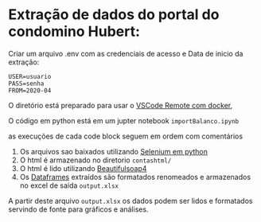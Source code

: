 # Extração de dados do portal do condomino Hubert:

Criar um arquivo .env com as credenciais de acesso e Data de inicio da extração:

```
USER=usuario
PASS=senha
FROM=2020-04
```
O diretório está preparado para usar o [VSCode Remote com docker](https://code.visualstudio.com/docs/remote/containers), 

O código em python está em um jupter notebook `importBalanco.ipynb` 

as execuções de cada code block seguem em ordem com comentários

1. Os arquivos sao baixados utilizando [Selenium em python](https://selenium-python.readthedocs.io/)
2. O html é armazenado no diretorio `contashtml/` 
3. O html é lido utilizando [Beautifulsoap4](https://beautiful-soup-4.readthedocs.io/en/latest/)
4. Os [Dataframes](https://pandas.pydata.org/docs/reference/api/pandas.DataFrame.html) extraídos são formatados renomeados e armazenados no excel de saída `output.xlsx`

A partir deste arquivo `output.xlsx` os dados podem ser lidos e formatados servindo de fonte para gráficos e análises.